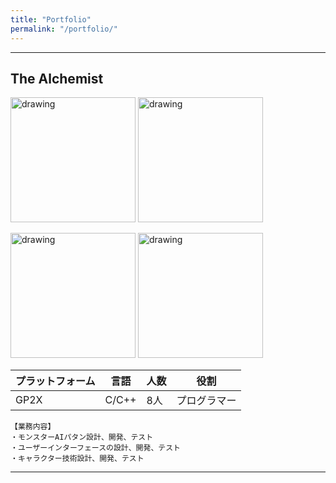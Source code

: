 ```yaml
---
title: "Portfolio"
permalink: "/portfolio/"
---
```


_ _ _

## The Alchemist

<p>
<img src="https://msh0411.github.io/assets/Gp2xWiz.jpg" alt="drawing" width="200"/>
<img src="https://msh0411.github.io/assets/TheAlchemist_01.jpg" alt="drawing" width="200"/>
</p>
<p>
<img src="https://msh0411.github.io/assets/TheAlchemist_02.jpg" alt="drawing" width="200"/>
<img src="https://msh0411.github.io/assets/TheAlchemist_03.jpg" alt="drawing" width="200"/>
</p>


|プラットフォーム|言語|人数|役割
|--------|--------|--------|--------|
|GP2X|C/C++|8人|プログラマー|

```
【業務内容】
・モンスターAIパタン設計、開発、テスト
・ユーザーインターフェースの設計、開発、テスト
・キャラクター技術設計、開発、テスト

```

_ _ _

